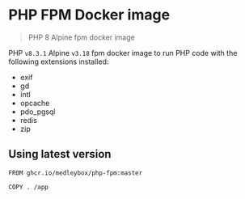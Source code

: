 # PHP FPM Docker image
> PHP 8 Alpine fpm docker image

PHP `v8.3.1` Alpine `v3.18` fpm docker image to run PHP code with the following extensions installed:
- exif
- gd
- intl
- opcache
- pdo_pgsql
- redis
- zip

## Using latest version
```
FROM ghcr.io/medleybox/php-fpm:master

COPY . /app
```
